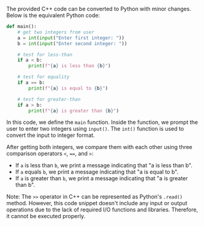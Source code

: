The provided C++ code can be converted to Python with minor changes. Below is the equivalent Python code:
```python
def main():
    # get two integers from user
    a = int(input("Enter first integer: "))
    b = int(input("Enter second integer: "))

    # test for less-than
    if a < b:
        print(f"{a} is less than {b}")

    # test for equality
    if a == b:
        print(f"{a} is equal to {b}")

    # test for greater-than
    if a > b:
        print(f"{a} is greater than {b}")
```
In this code, we define the `main` function. Inside the function, we prompt the user to enter two integers using `input()`. The `int()` function is used to convert the input to integer format. 

After getting both integers, we compare them with each other using three comparison operators `<`, `==`, and `>`:
- If `a` is less than `b`, we print a message indicating that "a is less than b".
- If `a` equals `b`, we print a message indicating that "a is equal to b".
- If `a` is greater than `b`, we print a message indicating that "a is greater than b".

Note: The `>>` operator in C++ can be represented as Python's `.read()` method. However, this code snippet doesn't include any input or output operations due to the lack of required I/O functions and libraries. Therefore, it cannot be executed properly.
